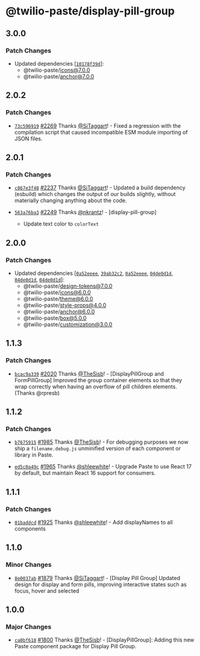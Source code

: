 # @twilio-paste/display-pill-group

## 3.0.0

### Patch Changes

- Updated dependencies [[`10178f39d`](https://github.com/twilio-labs/paste/commit/10178f39dd8a317f3544cf982706ba50d2c7d377)]:
  - @twilio-paste/icons@7.0.0
  - @twilio-paste/anchor@7.0.0

## 2.0.2

### Patch Changes

- [`73c596919`](https://github.com/twilio-labs/paste/commit/73c5969191c04b4721a059c9dee329126afc1a8e) [#2269](https://github.com/twilio-labs/paste/pull/2269) Thanks [@SiTaggart](https://github.com/SiTaggart)! - Fixed a regression with the compilation script that caused incompatible ESM module importing of JSON files.

## 2.0.1

### Patch Changes

- [`c867e3f48`](https://github.com/twilio-labs/paste/commit/c867e3f48d739409d1f54fa18c4d2bee1d9242cf) [#2237](https://github.com/twilio-labs/paste/pull/2237) Thanks [@SiTaggart](https://github.com/SiTaggart)! - Updated a build dependency (esbuild) which changes the output of our builds slightly, without materially changing anything about the code.

* [`563a76ba3`](https://github.com/twilio-labs/paste/commit/563a76ba31d60ee43c1e57907c83c502dc1ba5a7) [#2249](https://github.com/twilio-labs/paste/pull/2249) Thanks [@nkrantz](https://github.com/nkrantz)! - [display-pill-group]

  - Update text color to `colorText`

## 2.0.0

### Patch Changes

- Updated dependencies [[`0a52eeee`](https://github.com/twilio-labs/paste/commit/0a52eeee469a2288d43d4e7f4acef27854fe8b37), [`39ab32c2`](https://github.com/twilio-labs/paste/commit/39ab32c2d9e211b3a46a7cb789c62b7e6463510d), [`0a52eeee`](https://github.com/twilio-labs/paste/commit/0a52eeee469a2288d43d4e7f4acef27854fe8b37), [`04de0d1d`](https://github.com/twilio-labs/paste/commit/04de0d1de8428ba5e0fd04c1ec94639c78cab6cc), [`04de0d1d`](https://github.com/twilio-labs/paste/commit/04de0d1de8428ba5e0fd04c1ec94639c78cab6cc), [`04de0d1d`](https://github.com/twilio-labs/paste/commit/04de0d1de8428ba5e0fd04c1ec94639c78cab6cc)]:
  - @twilio-paste/design-tokens@7.0.0
  - @twilio-paste/icons@6.0.0
  - @twilio-paste/theme@6.0.0
  - @twilio-paste/style-props@4.0.0
  - @twilio-paste/anchor@6.0.0
  - @twilio-paste/box@5.0.0
  - @twilio-paste/customization@3.0.0

## 1.1.3

### Patch Changes

- [`bcac9a339`](https://github.com/twilio-labs/paste/commit/bcac9a339ec8c99e15c7dac1446e315b58449fbf) [#2020](https://github.com/twilio-labs/paste/pull/2020) Thanks [@TheSisb](https://github.com/TheSisb)! - [DisplayPillGroup and FormPillGroup] Improved the group container elements so that they wrap correctly when having an overflow of pill children elements. (Thanks @rpresb)

## 1.1.2

### Patch Changes

- [`b7675915`](https://github.com/twilio-labs/paste/commit/b76759157a8c554863b6e37ddb6ea081c1c53258) [#1985](https://github.com/twilio-labs/paste/pull/1985) Thanks [@TheSisb](https://github.com/TheSisb)! - For debugging purposes we now ship a `filename.debug.js` unminified version of each component or library in Paste.

* [`ed5c0a49c`](https://github.com/twilio-labs/paste/commit/ed5c0a49ced5c524607cac7166d3aa4c389f2e7f) [#1965](https://github.com/twilio-labs/paste/pull/1965) Thanks [@shleewhite](https://github.com/shleewhite)! - Upgrade Paste to use React 17 by default, but maintain React 16 support for consumers.

## 1.1.1

### Patch Changes

- [`01baddcd`](https://github.com/twilio-labs/paste/commit/01baddcd62c9367c7d6d12bb853a25d4849132f6) [#1925](https://github.com/twilio-labs/paste/pull/1925) Thanks [@shleewhite](https://github.com/shleewhite)! - Add displayNames to all components

## 1.1.0

### Minor Changes

- [`8e0037ab`](https://github.com/twilio-labs/paste/commit/8e0037ab6c83e5b552758444fc9a5338437aeb00) [#1879](https://github.com/twilio-labs/paste/pull/1879) Thanks [@SiTaggart](https://github.com/SiTaggart)! - [Display Pill Group] Updated design for display and form pills, improving interactive states such as focus, hover and selected

## 1.0.0

### Major Changes

- [`ca0bf618`](https://github.com/twilio-labs/paste/commit/ca0bf6188ad7ac3375bec75d6461924b13edb391) [#1800](https://github.com/twilio-labs/paste/pull/1800) Thanks [@TheSisb](https://github.com/TheSisb)! - [DisplayPillGroup]: Adding this new Paste component package for Display Pill Group.
